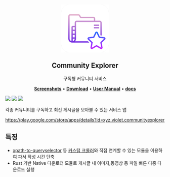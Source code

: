<p align="center">
 <img width="150px" src="https://github.com/rollrat/community-explorer/blob/master/images/playstore.png" align="center" alt="GitHub Readme Stats" />
 <h2 align="center">Community Explorer</h2>
  <p align="center">
    구독형 커뮤니티 서비스
  </p>
  <p align="center">
    <b><a href="https://github.com/rollrat/community-explorer/wiki/Screenshots">Screenshots</a></b>
    •
    <b><a href="https://github.com/rollrat/community-explorer/releases/latest">Download</a></b>
    •
    <b><a href="/manual">User Manual</a></b>
    •
    <b><a href="/doc">docs</a></b>
  </p>
</p>

[![](https://img.shields.io/github/downloads/rollrat/community-explorer/total.svg)](https://gitHub.com/rollrat/community-explorer/releases)
[![](https://img.shields.io/github/v/release/rollrat/community-explorer)](https://github.com/project-violet/rollrat/community-explorer/latest)
![](https://img.shields.io/tokei/lines/github/rollrat/community-explorer)

각종 커뮤니티를 구독하고 최신 게시글을 모아볼 수 있는 서비스 앱

https://play.google.com/store/apps/details?id=xyz.violet.communityexplorer

## 특징

 - [xpath-to-queryselector](https://github.com/rollrat/community-explorer/blob/master/lib/other/xpath_to_selector.dart) 등 [커스텀 크롤러](https://github.com/rollrat/custom-crawler)와 직접 연계할 수 있는 모듈을 이용하여 파서 작성 시간 단축
 - Rust 기반 Native 다운로더 모듈로 게시글 내 이미지,동영상 등 파일 빠른 다중 다운로드 실행
